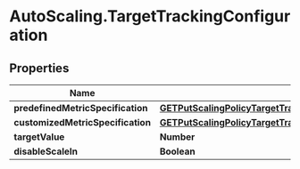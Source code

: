 # AutoScaling.TargetTrackingConfiguration

## Properties

Name | Type | Description | Notes
------------ | ------------- | ------------- | -------------
**predefinedMetricSpecification** | [**GETPutScalingPolicyTargetTrackingConfigurationParameterPredefinedMetricSpecification**](GETPutScalingPolicyTargetTrackingConfigurationParameterPredefinedMetricSpecification.md) |  | [optional] 
**customizedMetricSpecification** | [**GETPutScalingPolicyTargetTrackingConfigurationParameterCustomizedMetricSpecification**](GETPutScalingPolicyTargetTrackingConfigurationParameterCustomizedMetricSpecification.md) |  | [optional] 
**targetValue** | **Number** |  | 
**disableScaleIn** | **Boolean** |  | [optional] 


